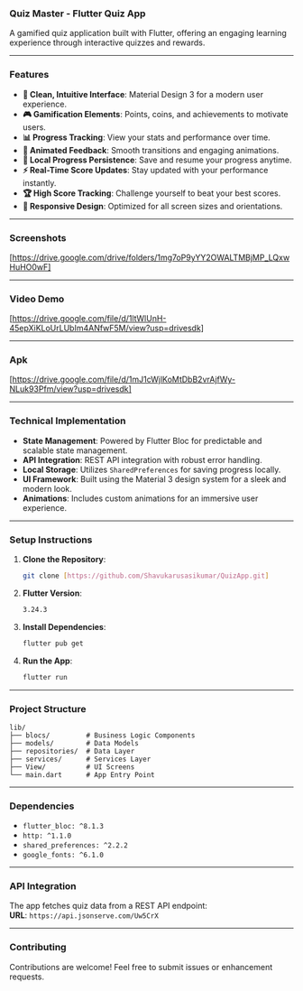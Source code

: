 ### Quiz Master - Flutter Quiz App

A gamified quiz application built with Flutter, offering an engaging learning experience through interactive quizzes and rewards.

---

### Features

- **📱 Clean, Intuitive Interface**: Material Design 3 for a modern user experience.
- **🎮 Gamification Elements**: Points, coins, and achievements to motivate users.
- **📊 Progress Tracking**: View your stats and performance over time.
- **🌟 Animated Feedback**: Smooth transitions and engaging animations.
- **💾 Local Progress Persistence**: Save and resume your progress anytime.
- **⚡ Real-Time Score Updates**: Stay updated with your performance instantly.
- **🏆 High Score Tracking**: Challenge yourself to beat your best scores.
- **📱 Responsive Design**: Optimized for all screen sizes and orientations.

---

### Screenshots

[https://drive.google.com/drive/folders/1mg7oP9yYY2OWALTMBjMP_LQxwHuHO0wF]

---

### Video Demo

[https://drive.google.com/file/d/1ltWlUnH-45epXiKLoUrLUbIm4ANfwF5M/view?usp=drivesdk]

---

### Apk

[https://drive.google.com/file/d/1mJ1cWjlKoMtDbB2vrAjfWy-NLuk93Pfm/view?usp=drivesdk]

---

### Technical Implementation

- **State Management**: Powered by Flutter Bloc for predictable and scalable state management.
- **API Integration**: REST API integration with robust error handling.
- **Local Storage**: Utilizes `SharedPreferences` for saving progress locally.
- **UI Framework**: Built using the Material 3 design system for a sleek and modern look.
- **Animations**: Includes custom animations for an immersive user experience.

---

### Setup Instructions

1. **Clone the Repository**:
   ```bash
   git clone [https://github.com/Shavukarusasikumar/QuizApp.git]
   ```

2. **Flutter Version**:
   ```bash
   3.24.3
   ```
3. **Install Dependencies**:
   ```bash
   flutter pub get
   ```

4. **Run the App**:
   ```bash
   flutter run
   ```

---

### Project Structure

```plaintext
lib/
├── blocs/         # Business Logic Components
├── models/        # Data Models
├── repositories/  # Data Layer
├── services/      # Services Layer
├── View/          # UI Screens
└── main.dart      # App Entry Point
```

---

### Dependencies

- `flutter_bloc: ^8.1.3`
- `http: ^1.1.0`
- `shared_preferences: ^2.2.2`
- `google_fonts: ^6.1.0`

---

### API Integration

The app fetches quiz data from a REST API endpoint:  
**URL**: `https://api.jsonserve.com/Uw5CrX`

---

### Contributing

Contributions are welcome! Feel free to submit issues or enhancement requests.